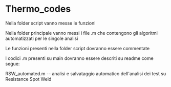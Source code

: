 # Thermo_codes

Nella folder script vanno messe le funzioni

Nella folder principale vanno messi i file .m che contengono gli algoritmi automatizzati per le singole analisi

Le funzioni presenti nella folder script dovranno essere commentate 

I codici .m presenti su main dovranno essere descriti su readme come segue:

RSW_automated.m -- analisi e salvataggio automatico dell'analisi dei test su Resistance Spot Weld
